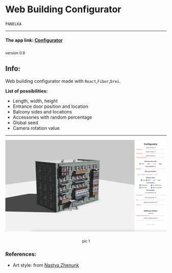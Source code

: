 # Web Building Configurator

`PANELKA`

---

#### The app link: [Configurator](https://vladimirkobranov.github.io/building_configurator_web/)
<sub>version 0.9</sub>

## Info:
Web building configurator made with `React`,`Fiber`,`Drei`.

**List of possibilities:**
- Length, width, height
- Entrance door position and location
- Balcony sides and locations
- Accessories with random percentage
- Global seed
- Camera rotation value

---

![pic_1](pics/pic_1.png)
<p align="center">
<sub >pic 1</sub>
</p>

### References:

* Art style: from [Nastya Zhenunk](https://www.artstation.com/artwork/m8ZPZv)

